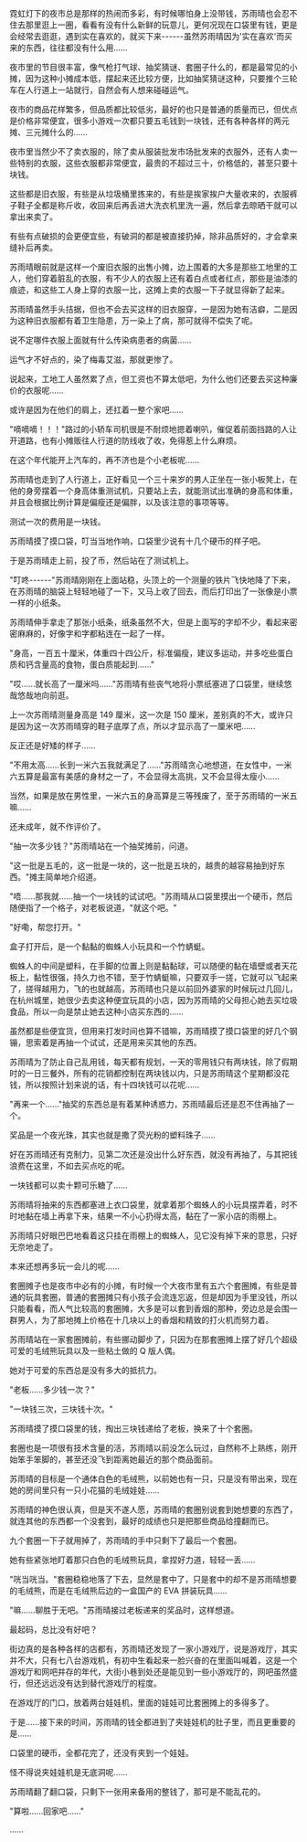 <link rel="stylesheet" href="../../styles/text.css" />

霓虹灯下的夜市总是那样的热闹而多彩，有时候哪怕身上没带钱，苏雨晴也会忍不住去那里逛上一圈，看看有没有什么新鲜的玩意儿，更何况现在口袋里有钱，更是会经常去逛逛，遇到实在喜欢的，就买下来------虽然苏雨晴因为'实在喜欢'而买来的东西，往往都没有什么用......

夜市里的节目很丰富，像气枪打气球、抽奖猜谜、套圈子什么的，都是最常见的小摊，因为这种小摊成本低，摆起来还比较方便，比如抽奖猜谜这种，只要推个三轮车在人行道上一站就行，自然会有人想来碰碰运气。

夜市的商品花样繁多，但品质都比较低劣，最好的也只是普通的质量而已，但优点是价格非常便宜，很多小游戏一次都只要五毛钱到一块钱，还有各种各样的两元摊、三元摊什么的......

夜市里当然少不了卖衣服的，除了卖从服装批发市场批发来的衣服外，还有人卖一些特别的衣服，这些衣服都非常便宜，最贵的不超过三十，价格低的，甚至只要十块钱。

这些都是旧衣服，有些是从垃圾桶里拣来的，有些是挨家挨户大量收来的，衣服裤子鞋子全都是称斤收，收回来后再丢进大洗衣机里洗一遍，然后拿去晾晒干就可以拿出来卖了。

有些有点破损的会更便宜些，有破洞的都是被直接扔掉，除非品质好的，才会拿来缝补后再卖。

苏雨晴眼前就是这样一个废旧衣服的出售小摊，边上围着的大多是那些工地里的工人，他们穿着脏乱的衣服，有不少人的衣服上还有着白点或者红点，那些是油漆的痕迹，和这些工人身上穿的衣服一比，这摊上卖的衣服一下子就显得新了起来。

苏雨晴虽然手头拮据，但也不会去买这样的旧衣服穿，一是因为她有洁癖，二是因为这种旧衣服都有着卫生隐患，万一染上了病，那可就得不偿失了呢。

说不定哪件衣服上面就有什么传染病患者的病菌......

运气才不好点的，染了梅毒艾滋，那就更惨了。

说起来，工地工人虽然累了点，但工资也不算太低吧，为什么他们还要去买这种廉价的衣服呢......

或许是因为在他们的肩上，还扛着一整个家吧......

"嘀嘀嘀！！！"路过的小轿车司机很是不耐烦地摁着喇叭，催促着前面挡路的人让开道路，也有小摊贩往人行道的防线收了收，免得惹上什么麻烦。

在这个年代能开上汽车的，再不济也是个小老板呢......

苏雨晴也走到了人行道上，正好看见一个三十来岁的男人正坐在一张小板凳上，在他的身旁摆着一个身高体重测试机，只要站上去，就能测试出准确的身高和体重，并且会根据比例计算是偏瘦还是偏胖，以及该注意的事项等等。

测试一次的费用是一块钱。

苏雨晴摸了摸口袋，叮当当地作响，口袋里少说有十几个硬币的样子吧。

于是苏雨晴走上前，投了币，然后站在了测试机上。

"叮咚------"苏雨晴刚刚在上面站稳，头顶上的一个测量的铁片飞快地降了下来，在苏雨晴的脑袋上轻轻地碰了一下，又马上收了回去，而后打印出了一张像是小票一样的小纸条。

苏雨晴伸手拿走了那张小纸条，纸条虽然不大，但是上面写的字却不少，看起来密密麻麻的，好像字和字都粘连在一起了一样。

"身高，一百五十厘米，体重四十四公斤，标准偏瘦，建议多运动，并多吃些蛋白质和钙含量高的食物，蛋白质能起到......"

"哎......就长高了一厘米吗......"苏雨晴有些丧气地将小票纸塞进了口袋里，继续悠哉悠哉地向前逛。

上一次苏雨晴测量身高是 149 厘米，这一次是 150 厘米，差别真的不大，或许只是因为这一次苏雨晴穿的鞋子底厚了点，所以才显示高了一厘米吧......

反正还是好矮的样子......

"不用太高......长到一米六五我就满足了......"苏雨晴贪心地想道，在女性中，一米六五算是最富有美感的身材之一了，不会显得太高挑，又不会显得太瘦小......

当然，如果是放在男性里，一米六五的身高算是三等残废了，至于苏雨晴的一米五嘛......

还未成年，就不作评价了。

"抽一次多少钱？"苏雨晴站在一个抽奖摊前，问道。

"这一批是五毛的，这一批是一块的，这一批是五块的，越贵的越容易抽到好东西。"摊主简单地介绍道。

"唔......那我就......抽一个一块钱的试试吧。"苏雨晴从口袋里摸出一个硬币，然后随便指了一个格子，对老板说道，"就这个吧。"

"好嘞，帮您打开。"

盒子打开后，是一个黏黏的蜘蛛人小玩具和一个竹蜻蜓。

蜘蛛人的中间是塑料，在手脚的位置上则是黏黏球，可以随便的黏在墙壁或者天花板上，黏性很强，持久力也不错，至于竹蜻蜓嘛，只要双手一搓，它就可以飞起来了，搓得越用力，飞的也就越高，苏雨晴也只是以前回外婆家的时候玩过几回儿，在杭州城里，她很少去卖这种便宜玩具的小店，因为苏雨晴的父母担心她去买垃圾食品，所以一向是禁止她去这种小店买东西的......

虽然都是些便宜货，但用来打发时间也算不错嘛，苏雨晴摸了摸口袋里的好几个钢镚，思索着是再抽一个试试，还是用来买其他的东西。

苏雨晴为了防止自己乱用钱，每天都有规划，一天的零用钱只有两块钱，除了假期时的一日三餐外，所有的花销都控制在两块钱以内，只是苏雨晴这个星期都没花钱，所以按照计划来说的话，有十四块钱可以花呢......

"再来一个......"抽奖的东西总是有着某种诱惑力，苏雨晴最后还是忍不住再抽了一个。

奖品是一个夜光珠，其实也就是撒了荧光粉的塑料珠子......

好在苏雨晴还有克制力，见第二次还是没出什么好东西，就没有再抽了，与其把钱浪费在这里，不如去买点吃的呢。

一块钱都可以卖十颗可乐糖了......

苏雨晴将抽来的东西都塞进上衣口袋里，就拿着那个蜘蛛人的小玩具摆弄着，时不时地黏在墙上再拿下来，结果一不小心扔得太高，黏在了一家小店的雨棚上。

苏雨晴只好眼巴巴地看着这只挂在雨棚上的蜘蛛人，见它没有掉下来的意思，只好无奈地走了。

本来还想再多玩一会儿的呢......

套圈摊子也是夜市中必有的小摊，有时候一个大夜市里有五六个套圈摊，有些是普通的玩具套圈，普通的套圈摊只有小孩子会流连忘返，但是却因为手里没钱，所以只能看看，而人气比较高的套圈摊，大多是可以套到香烟的那种，旁边总是会围一群男人，为了那地摊上价格在十几块以上的香烟和精致的打火机而努力着。

苏雨晴站在一家套圈摊前，有些挪动脚步了，只因为在那套圈摊上摆了好几个超级可爱的毛绒熊玩具以及一些粘土做的 Q 版人偶。

她对于可爱的东西总是没有多大的抵抗力。

"老板......多少钱一次？"

"一块钱三次，三块钱十次。"

苏雨晴摸了摸口袋里的钱，掏出三块钱递给了老板，换来了十个套圈。

套圈也是一项很有技术含量的活，苏雨晴以前没怎么玩过，自然称不上熟练，刚开始笨手笨脚的，甚至还没飞到距离她最近的那个商品面前。

苏雨晴的目标是一个通体白色的毛绒熊，以前她也有一只，只是没有带出来，现在她的房间里只有一只小花猫的毛绒娃娃......

苏雨晴的神色很认真，但是天不遂人愿，苏雨晴的套圈别说套到她想要的东西了，就连其他的东西都一个没套到，最好的成绩也只是把那些商品给撞翻而已。

九个套圈一下子就用掉了，苏雨晴的手中只剩下了最后一个套圈。

她有些紧张地盯着那只白色的毛绒熊玩具，拿捏好力道，轻轻一丢......

"咣当咣当。"套圈稳稳地落了下去，显然是套中了，只是套中的却不是苏雨晴想要的毛绒熊，而是在毛绒熊后边的一盒国产的 EVA 拼装玩具......

"嘛......聊胜于无吧。"苏雨晴接过老板递来的奖品时，这样想道。

最起码，总比没有好吧？

街边真的是各种各样的店都有，苏雨晴还发现了一家小游戏厅，说是游戏厅，其实并不大，只有七八台游戏机，有初中生看起来一脸兴奋的在里面叫喊着，这是一个游戏厅和网吧并存的年代，大街小巷到处还是能见到一些小游戏厅的，网吧虽然盛行，但还远远没有达到替代游戏厅的程度。

在游戏厅的门口，放着两台娃娃机，里面的娃娃可比套圈摊上的多得多了。

于是......接下来的时间，苏雨晴的钱全都进到了夹娃娃机的肚子里，而且更重要的是......

口袋里的硬币，全都花完了，还没有夹到一个娃娃。

怪不得说夹娃娃机是无底洞呢......

苏雨晴翻了翻口袋，只剩下一张用来备用的整钱了，那可是不能乱花的。

"算啦......回家吧......"

......
